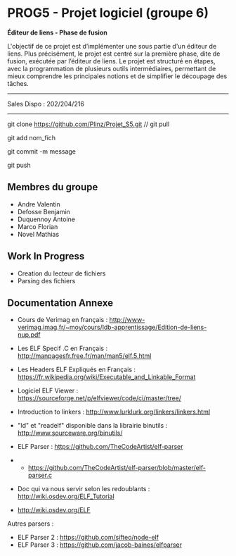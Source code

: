 # PROG5 - Projet logiciel (groupe 6)

**Éditeur de liens - Phase de fusion**

L'objectif  de  ce  projet  est  d’implémenter  une  sous  partie  d'un  éditeur  de  liens. Plus  précisément, le projet est centré sur la première phase, dite de fusion, exécutée par l’éditeur de liens. Le projet est structuré en étapes, avec la programmation de plusieurs outils intermédiaires, permettant de mieux comprendre les principales notions et de simplifier le découpage des tâches.

***

Sales Dispo : 202/204/216


***
git clone https://github.com/Plinz/Projet_S5.git // git pull

git add nom_fich

git commit -m message

git push

## Membres du groupe

* Andre Valentin
* Defosse Benjamin
* Duquennoy Antoine
* Marco Florian
* Novel Mathias

## Work In Progress

* Creation du lecteur de fichiers
* Parsing des fichiers  

## Documentation Annexe 

* Cours de Verimag en français : http://www-verimag.imag.fr/~moy/cours/ldb-apprentissage/Edition-de-liens-nup.pdf
* Les ELF Specif .C en Français : http://manpagesfr.free.fr/man/man5/elf.5.html
* Les Headers ELF Expliqués en Français : https://fr.wikipedia.org/wiki/Executable_and_Linkable_Format
* Logiciel ELF Viewer : https://sourceforge.net/p/elfviewer/code/ci/master/tree/
* Introduction to linkers : http://www.lurklurk.org/linkers/linkers.html
* "ld" et "readelf" disponible dans la librairie binutils : http://www.sourceware.org/binutils/


* ELF Parser : https://github.com/TheCodeArtist/elf-parser
* * https://github.com/TheCodeArtist/elf-parser/blob/master/elf-parser.c


* Doc qui va nous servir selon les redoublants : http://wiki.osdev.org/ELF_Tutorial
* http://wiki.osdev.org/ELF


Autres parsers :
* ELF Parser 2 : https://github.com/sifteo/node-elf
* ELF Parser 3 : https://github.com/jacob-baines/elfparser
